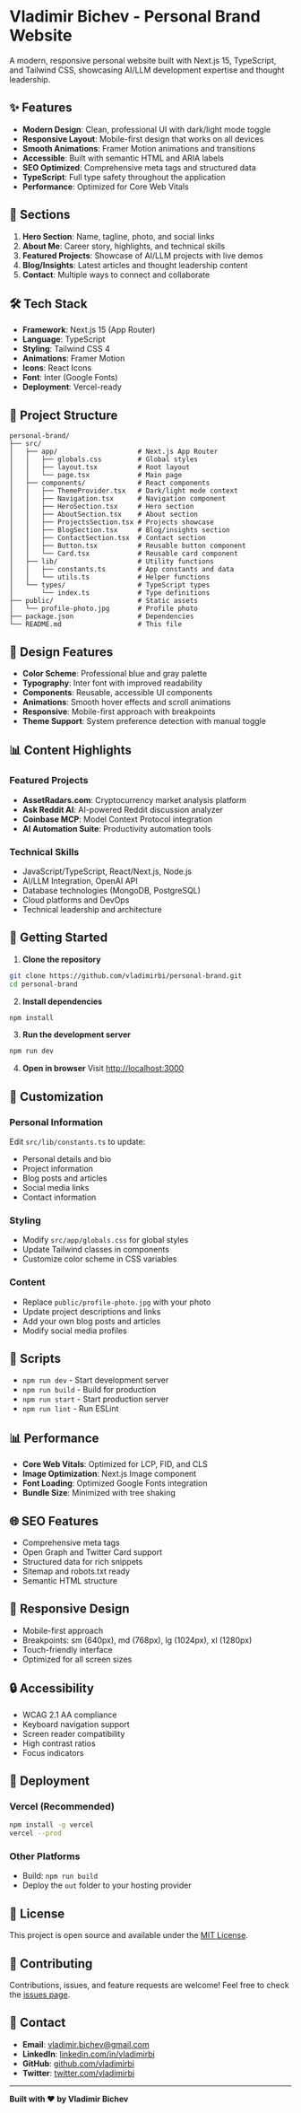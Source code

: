 # Vladimir Bichev - Personal Brand Website

A modern, responsive personal website built with Next.js 15, TypeScript, and Tailwind CSS, showcasing AI/LLM development expertise and thought leadership.

## ✨ Features

- **Modern Design**: Clean, professional UI with dark/light mode toggle
- **Responsive Layout**: Mobile-first design that works on all devices
- **Smooth Animations**: Framer Motion animations and transitions
- **Accessible**: Built with semantic HTML and ARIA labels
- **SEO Optimized**: Comprehensive meta tags and structured data
- **TypeScript**: Full type safety throughout the application
- **Performance**: Optimized for Core Web Vitals

## 🚀 Sections

1. **Hero Section**: Name, tagline, photo, and social links
2. **About Me**: Career story, highlights, and technical skills
3. **Featured Projects**: Showcase of AI/LLM projects with live demos
4. **Blog/Insights**: Latest articles and thought leadership content
5. **Contact**: Multiple ways to connect and collaborate

## 🛠 Tech Stack

- **Framework**: Next.js 15 (App Router)
- **Language**: TypeScript
- **Styling**: Tailwind CSS 4
- **Animations**: Framer Motion
- **Icons**: React Icons
- **Font**: Inter (Google Fonts)
- **Deployment**: Vercel-ready

## 📁 Project Structure

```
personal-brand/
├── src/
│   ├── app/                    # Next.js App Router
│   │   ├── globals.css         # Global styles
│   │   ├── layout.tsx          # Root layout
│   │   └── page.tsx            # Main page
│   ├── components/             # React components
│   │   ├── ThemeProvider.tsx   # Dark/light mode context
│   │   ├── Navigation.tsx      # Navigation component
│   │   ├── HeroSection.tsx     # Hero section
│   │   ├── AboutSection.tsx    # About section
│   │   ├── ProjectsSection.tsx # Projects showcase
│   │   ├── BlogSection.tsx     # Blog/insights section
│   │   ├── ContactSection.tsx  # Contact section
│   │   ├── Button.tsx          # Reusable button component
│   │   └── Card.tsx            # Reusable card component
│   ├── lib/                    # Utility functions
│   │   ├── constants.ts        # App constants and data
│   │   └── utils.ts            # Helper functions
│   └── types/                  # TypeScript types
│       └── index.ts            # Type definitions
├── public/                     # Static assets
│   └── profile-photo.jpg       # Profile photo
├── package.json                # Dependencies
└── README.md                   # This file
```

## 🎨 Design Features

- **Color Scheme**: Professional blue and gray palette
- **Typography**: Inter font with improved readability
- **Components**: Reusable, accessible UI components
- **Animations**: Smooth hover effects and scroll animations
- **Responsive**: Mobile-first approach with breakpoints
- **Theme Support**: System preference detection with manual toggle

## 📊 Content Highlights

### Featured Projects
- **AssetRadars.com**: Cryptocurrency market analysis platform
- **Ask Reddit AI**: AI-powered Reddit discussion analyzer
- **Coinbase MCP**: Model Context Protocol integration
- **AI Automation Suite**: Productivity automation tools

### Technical Skills
- JavaScript/TypeScript, React/Next.js, Node.js
- AI/LLM Integration, OpenAI API
- Database technologies (MongoDB, PostgreSQL)
- Cloud platforms and DevOps
- Technical leadership and architecture

## 🚀 Getting Started

1. **Clone the repository**
```bash
git clone https://github.com/vladimirbi/personal-brand.git
cd personal-brand
```

2. **Install dependencies**
```bash
npm install
```

3. **Run the development server**
```bash
npm run dev
```

4. **Open in browser**
Visit [http://localhost:3000](http://localhost:3000)

## 📝 Customization

### Personal Information
Edit `src/lib/constants.ts` to update:
- Personal details and bio
- Project information
- Blog posts and articles
- Social media links
- Contact information

### Styling
- Modify `src/app/globals.css` for global styles
- Update Tailwind classes in components
- Customize color scheme in CSS variables

### Content
- Replace `public/profile-photo.jpg` with your photo
- Update project descriptions and links
- Add your own blog posts and articles
- Modify social media profiles

## 🔧 Scripts

- `npm run dev` - Start development server
- `npm run build` - Build for production
- `npm run start` - Start production server
- `npm run lint` - Run ESLint

## 📊 Performance

- **Core Web Vitals**: Optimized for LCP, FID, and CLS
- **Image Optimization**: Next.js Image component
- **Font Loading**: Optimized Google Fonts integration
- **Bundle Size**: Minimized with tree shaking

## 🌐 SEO Features

- Comprehensive meta tags
- Open Graph and Twitter Card support
- Structured data for rich snippets
- Sitemap and robots.txt ready
- Semantic HTML structure

## 📱 Responsive Design

- Mobile-first approach
- Breakpoints: sm (640px), md (768px), lg (1024px), xl (1280px)
- Touch-friendly interface
- Optimized for all screen sizes

## 🔒 Accessibility

- WCAG 2.1 AA compliance
- Keyboard navigation support
- Screen reader compatibility
- High contrast ratios
- Focus indicators

## 🚀 Deployment

### Vercel (Recommended)
```bash
npm install -g vercel
vercel --prod
```

### Other Platforms
- Build: `npm run build`
- Deploy the `out` folder to your hosting provider

## 📄 License

This project is open source and available under the [MIT License](LICENSE).

## 🤝 Contributing

Contributions, issues, and feature requests are welcome! Feel free to check the [issues page](https://github.com/vladimirbi/personal-brand/issues).

## 📧 Contact

- **Email**: vladimir.bichev@gmail.com
- **LinkedIn**: [linkedin.com/in/vladimirbi](https://linkedin.com/in/vladimirbi)
- **GitHub**: [github.com/vladimirbi](https://github.com/vladimirbi)
- **Twitter**: [twitter.com/vladimirbi](https://twitter.com/vladimirbi)

---

**Built with ❤️ by Vladimir Bichev**
